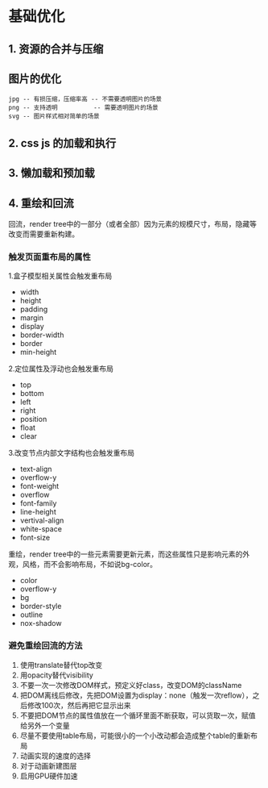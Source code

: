 # 基础优化

## 1. 资源的合并与压缩

## 图片的优化

    jpg -- 有损压缩，压缩率高 -- 不需要透明图片的场景
    png -- 支持透明          -- 需要透明图片的场景
    svg -- 图片样式相对简单的场景

## 2. css js 的加载和执行

## 3. 懒加载和预加载

## 4. 重绘和回流

回流，render tree中的一部分（或者全部）因为元素的规模尺寸，布局，隐藏等改变而需要重新构建。

### 触发页面重布局的属性

1.盒子模型相关属性会触发重布局

* width
* height
* padding
* margin
* display
* border-width
* border
* min-height

2.定位属性及浮动也会触发重布局

* top
* bottom
* left
* right
* position
* float
* clear

3.改变节点内部文字结构也会触发重布局

* text-align
* overflow-y
* font-weight
* overflow
* font-family
* line-height
* vertival-align
* white-space
* font-size

重绘，render tree中的一些元素需要更新元素，而这些属性只是影响元素的外观，风格，而不会影响布局，不如说bg-color。

* color
* overflow-y
* bg
* border-style
* outline
* nox-shadow

### 避免重绘回流的方法

1. 使用translate替代top改变
2. 用opacity替代visibility
3. 不要一次一次修改DOM样式，预定义好class，改变DOM的className
4. 把DOM离线后修改，先把DOM设置为display：none（触发一次reflow），之后修改100次，然后再把它显示出来
5. 不要把DOM节点的属性值放在一个循环里面不断获取，可以货取一次，赋值给另外一个变量
6. 尽量不要使用table布局，可能很小的一个小改动都会造成整个table的重新布局
7. 动画实现的速度的选择
8. 对于动画新建图层
9. 启用GPU硬件加速